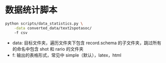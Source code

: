 # 数据统计脚本

``` bash
python scripts/data_statistics.py \
    -data converted_data/text2spotasoc/
    -f csv
```

- data: 目标文件夹，遍历文件夹下包含 record.schema 的子文件夹，跳过所有的命名中包含 shot 和 rario 的文件夹
- f: 输出的表格形式，常见中 simple（默认），latex，html
